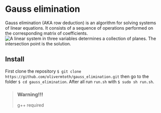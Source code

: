 # Gauss elimination
Gauss elimination (AKA row deduction) is an algorithm for solving systems of linear equations. It consists of a sequence of operations performed on the corresponding matrix of coefficients.
![A linear system in three variables determines a collection of planes. The intersection point is the solution.](https://upload.wikimedia.org/wikipedia/commons/thumb/a/ab/Secretsharing_3-point.svg/1024px-Secretsharing_3-point.svg.png)

## Install
First clone the repository `$ git clone https://github.com/olivermtoth/gauss_elimination.git` then go to the folder `$ cd gauss_elimination`. After all run `run.sh` with `$ sudo sh run.sh`.
  > ### Warning!!!
  > g++ required
